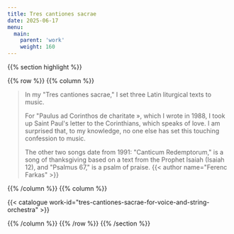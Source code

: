 ```yaml
---
title: Tres cantiones sacrae
date: 2025-06-17
menu:
  main:
    parent: 'work'
    weight: 160
---
```


{{% section highlight %}}

{{% row %}}
{{% column %}}

> In my "Tres cantiones sacrae," I set three Latin liturgical texts to music.
>
> For "Paulus ad Corinthos de charitate », which I wrote in 1988, I took up Saint Paul's letter to the Corinthians, which speaks 
> of love. I am surprised that, to my knowledge, no one else has set this touching confession to music.
>
> The other two songs date from 1991: "Canticum Redemptorum," is a song of thanksgiving based on a text from the Prophet Isaiah 
> (Isaiah 12), and "Psalmus 67," is a psalm of praise.
> {{< author name="Ferenc Farkas" >}}

{{% /column %}}
{{% column %}}


{{< catalogue work-id="tres-cantiones-sacrae-for-voice-and-string-orchestra" >}}

{{% /column %}}
{{% /row %}}
{{% /section %}}